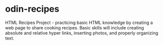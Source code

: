 # odin-recipes
HTML Recipes Project - practicing basic HTML knowledge by creating a web page to share cooking recipes. Basic skills will include creating absolute and relative hyper links, inserting photos, and properly organizing text.
